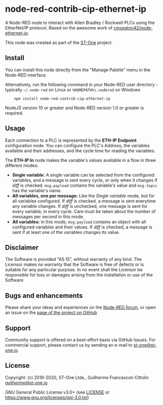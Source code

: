 # node-red-contrib-cip-ethernet-ip

A Node-RED node to interact with Allen Bradley / Rockwell PLCs using the EtherNet/IP protocol.
Based on the awesome work of [cmseaton42/node-ethernet-ip](https://github.com/cmseaton42/node-ethernet-ip).

This node was created as part of the [ST-One](https://st-one.io) project.

## Install

You can install this node directly from the "Manage Palette" menu in the Node-RED interface.

Alternatively, run the following command in your Node-RED user directory - typically `~/.node-red` on Linux or `%HOMEPATH%\.nodered` on Windows

        npm install node-red-contrib-cip-ethernet-ip

NodeJS version 10 or greater and Node-RED version 1.0 or greater is required.


## Usage

Each connection to a PLC is represented by the **ETH-IP Endpoint** configuration node. You can configure the PLC's Address, the variables available and their addresses, and the cycle time for reading the variables.

The **ETH-IP In** node makes the variable's values available in a flow in three different modes:

*   **Single variable:** A single variable can be selected from the configured variables, and a message is sent every cycle, or only when it changes if _diff_ is checked. `msg.payload` contains the variable's value and `msg.topic` has the variable's name.
*   **All variables, one per message:** Like the _Single variable_ mode, but for all variables configured. If _diff_ is checked, a message is sent everytime any variable changes. If _diff_ is unchecked, one message is sent for every variable, in every cycle. Care must be taken about the number of messages per second in this mode.
*   **All variables:** In this mode, `msg.payload` contains an object with all configured variables and their values. If _diff_ is checked, a message is sent if at least one of the variables changes its value.


## Disclaimer

The Software is provided "AS IS", without warranty of any kind. The Licensor makes no warranty that the Software is free of defects or is suitable for any particular purpose. In no event shall the Licensor be responsible for loss or damages arising from the installation or use of the Software


## Bugs and enhancements

Please share your ideas and experiences on the [Node-RED forum](https://discourse.nodered.org/), or open an issue on the [page of the project on GitHub](https://github.com/st-one-io/node-red-contrib-cip-ethernet-ip)


## Support

Community support is offered on a best-effort basis via GitHub Issues. For commercial support, please contact us by sending an e-mail to [st-one@st-one.io](mailto:st-one@st-one.io).


## License
Copyright: (c) 2016-2020, ST-One Ltda., Guilherme Francescon Cittolin <guilherme@st-one.io>

GNU General Public License v3.0+ (see [LICENSE](LICENSE) or https://www.gnu.org/licenses/gpl-3.0.txt)

